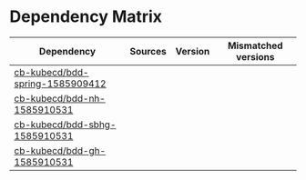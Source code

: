 # Dependency Matrix

Dependency | Sources | Version | Mismatched versions
---------- | ------- | ------- | -------------------
[cb-kubecd/bdd-spring-1585909412](https://github.com/cb-kubecd/bdd-spring-1585909412.git) |  | []() | 
[cb-kubecd/bdd-nh-1585910531](https://github.com/cb-kubecd/bdd-nh-1585910531.git) |  | []() | 
[cb-kubecd/bdd-sbhg-1585910531](https://github.com/cb-kubecd/bdd-sbhg-1585910531.git) |  | []() | 
[cb-kubecd/bdd-gh-1585910531](https://github.com/cb-kubecd/bdd-gh-1585910531.git) |  | []() | 
